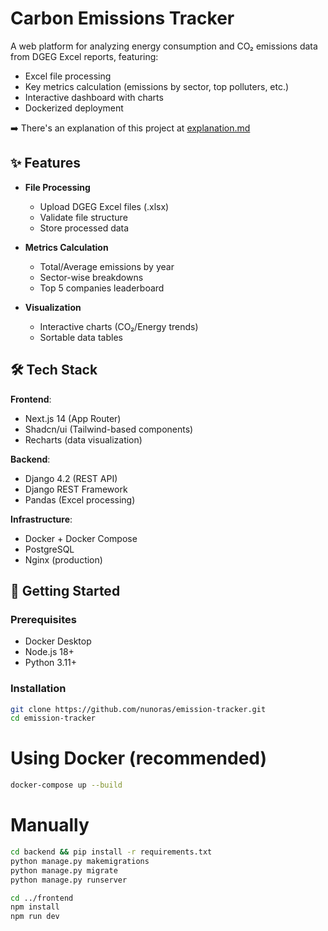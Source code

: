 # Carbon Emissions Tracker
A web platform for analyzing energy consumption and CO₂ emissions data from DGEG Excel reports, featuring:
- Excel file processing
- Key metrics calculation (emissions by sector, top polluters, etc.)
- Interactive dashboard with charts
- Dockerized deployment

➡️ There's an explanation of this project at [explanation.md](explanation.md)

## ✨ Features

- **File Processing**
  - Upload DGEG Excel files (.xlsx)
  - Validate file structure
  - Store processed data

- **Metrics Calculation**
  - Total/Average emissions by year
  - Sector-wise breakdowns
  - Top 5 companies leaderboard

- **Visualization**
  - Interactive charts (CO₂/Energy trends)
  - Sortable data tables

## 🛠️ Tech Stack

**Frontend**:
- Next.js 14 (App Router)
- Shadcn/ui (Tailwind-based components)
- Recharts (data visualization)

**Backend**:
- Django 4.2 (REST API)
- Django REST Framework
- Pandas (Excel processing)

**Infrastructure**:
- Docker + Docker Compose
- PostgreSQL
- Nginx (production)

## 🚀 Getting Started

### Prerequisites
- Docker Desktop
- Node.js 18+
- Python 3.11+

### Installation
```bash
git clone https://github.com/nunoras/emission-tracker.git
cd emission-tracker
```

# Using Docker (recommended)
```bash
docker-compose up --build
```

# Manually
```bash
cd backend && pip install -r requirements.txt
python manage.py makemigrations
python manage.py migrate
python manage.py runserver

cd ../frontend
npm install
npm run dev
```
